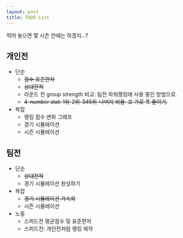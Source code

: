 ```yaml
---
layout: post
title: TODO List
---
```


적어 놓으면 몇 시즌 안에는 하겠지...?

## 개인전

* 단순
    * ~~점수 표준편차~~
    * ~~상대전적~~
    * 라운드 전 group strength 비교: 팀전 파워랭킹에 사용 중인 방법으로. 
    * ~~4-number stat: 1위-2위-345위-나머지 비율. 표 가로 폭 줄이기.~~
* 복잡
    * 랭킹 점수 변화 그래프
    * 경기 시뮬레이션
    * 시즌 시뮬레이션

## 팀전

* 단순
    * ~~상대전적~~
    * 경기 시뮬레이션 완성하기
* 복잡
    * ~~경기 시뮬레이션 가속화~~
    * 시즌 시뮬레이션
* 노동
    * 스피드전 평균점수 및 표준편차
    * 스피드전: 개인전처럼 랭킹 제작
